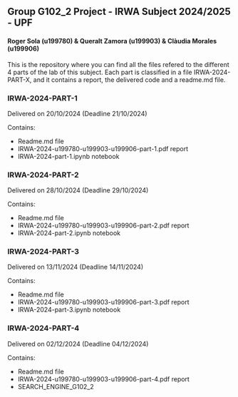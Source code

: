 ## Group G102_2 Project - IRWA Subject 2024/2025 - UPF

#### Roger Sola (u199780) & Queralt Zamora (u199903) & Clàudia Morales (u199906)


This is the repository where you can find all the files refered to the different 4 parts of the lab of this subject.
Each part is classified in a file IRWA-2024-PART-X, and it contains a report, the delivered code and a readme.md file.


### IRWA-2024-PART-1
Delivered on 20/10/2024 (Deadline 21/10/2024)

Contains:
- Readme.md file
- IRWA-2024-u199780-u199903-u199906-part-1.pdf report
- IRWA-2024-part-1.ipynb notebook

### IRWA-2024-PART-2
Delivered on 28/10/2024 (Deadline 29/10/2024)

Contains:
- Readme.md file
- IRWA-2024-u199780-u199903-u199906-part-2.pdf report
- IRWA-2024-part-2.ipynb notebook

### IRWA-2024-PART-3
Delivered on 13/11/2024 (Deadline 14/11/2024)

Contains:
- Readme.md file
- IRWA-2024-u199780-u199903-u199906-part-3.pdf report
- IRWA-2024-part-3.ipynb notebook

### IRWA-2024-PART-4
Delivered on 02/12/2024 (Deadline 04/12/2024)

Contains:
- Readme.md file
- IRWA-2024-u199780-u199903-u199906-part-4.pdf report
- SEARCH_ENGINE_G102_2
